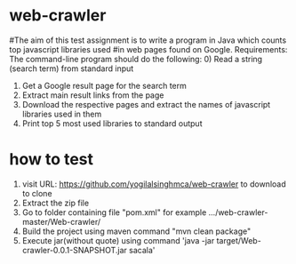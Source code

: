 # web-crawler
#The aim of this test assignment is to write a program in Java which counts top javascript libraries used
#in web pages found on Google.
Requirements:
The command-line program should do the following:
0) Read a string (search term) from standard input
1) Get a Google result page for the search term
2) Extract main result links from the page
3) Download the respective pages and extract the names of javascript libraries used in them
4) Print top 5 most used libraries to standard output
# how to test
1. visit URL: https://github.com/yogilalsinghmca/web-crawler to download to clone
2. Extract the zip file
3. Go to folder containing file "pom.xml" for example .../web-crawler-master/Web-crawler/
4. Build the project using maven command "mvn clean package"
5. Execute jar(without quote) using command 'java -jar target/Web-crawler-0.0.1-SNAPSHOT.jar sacala'

